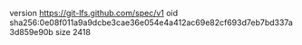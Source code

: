version https://git-lfs.github.com/spec/v1
oid sha256:0e08f011a9a9dcbe3cae36e054e4a412ac69e82cf693d7eb7bd337a3d859e90b
size 2418
